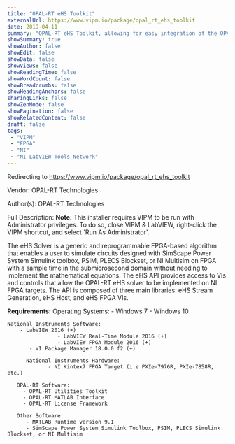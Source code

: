 ```yaml
---
title: "OPAL-RT eHS Toolkit"
externalUrl: https://www.vipm.io/package/opal_rt_ehs_toolkit
date: 2019-04-11
summary: "OPAL-RT eHS Toolkit, allowing for easy integration of the OPAL-RT eHS Solver which is an optimized generic & reprogrammable FPGA-based electrical solver"
showSummary: true
showAuthor: false
showEdit: false
showData: false
showViews: false
showReadingTime: false
showWordCount: false
showBreadcrumbs: false
showHeadingAnchors: false
sharingLinks: false
showZenMode: false
showPagination: false
showRelatedContent: false
draft: false
tags:
 - "VIPM"
 - "FPGA"
 - "NI"
 - "NI LabVIEW Tools Network"
---
```


Redirecting to https://www.vipm.io/package/opal_rt_ehs_toolkit

Vendor: OPAL-RT Technologies

Author(s): OPAL-RT Technologies
 
Full Description:
**Note:** This installer requires VIPM to be run with Administrator privileges.  To do so, close VIPM & LabVIEW, right-click the VIPM shortcut, and select 'Run As Administrator'.

The eHS Solver is a generic and reprogrammable FPGA-based algorithm that enables a user to simulate circuits designed with SimScape Power System Simulink toolbox, PSIM, PLECS Blockset, or NI Multisim on FPGA with a sample time in the submicrosecond domain without needing to implement the mathematical equations. The eHS API provides access to VIs and controls that allow the OPAL-RT eHS solver to be implemented on NI FPGA targets. The API is composed of three main libraries: eHS Stream Generation, eHS Host, and eHS FPGA VIs.
				 
**Requirements:**
    Operating Systems:
       - Windows 7
		    	- Windows 10	
	
    National Instruments Software:
        - LabVIEW 2016 (+)
				    - LabVIEW Real-Time Module 2016 (+)
				    - LabVIEW FPGA Module 2016 (+)
	       - VI Package Manager 18.0.0 f2 (+)
	       
		  National Instruments Hardware:
			     - NI Kintex7 FPGA Target (i.e PXIe-7976R, PXIe-7858R, etc.)
	       
	   OPAL-RT Software:
         - OPAL-RT Utilities Toolkit
         - OPAL-RT MATLAB Interface
         - OPAL-RT License Framework
	       
	   Other Software:
          - MATLAB Runtime version 9.1
          - SimScape Power System Simulink Toolbox, PSIM, PLECS Simulink Blockset, or NI Multisim